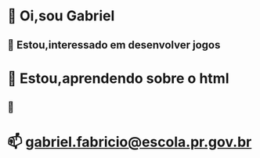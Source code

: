 # 👋 Oi,sou Gabriel
## 👀 Estou,interessado em desenvolver jogos
# 🌱 Estou,aprendendo sobre o html
## 💞️ 
# 📫 gabriel.fabricio@escola.pr.gov.br

<!---
Gabrielfabricio1/Gabrielfabricio1 is a ✨ special ✨ repository because its `README.md` (this file) appears on your GitHub profile.
You can click the Preview link to take a look at your changes.
--->
